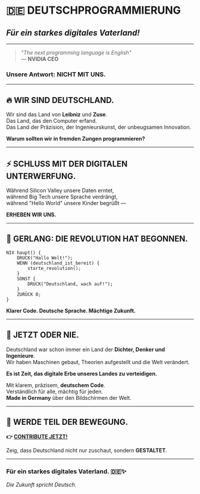 
# 🇩🇪 **DEUTSCHPROGRAMMIERUNG**
## *Für ein starkes digitales Vaterland!*

---

> *"The next programming language is English"*  
> — **NVIDIA CEO**

### **Unsere Antwort: NICHT MIT UNS.**

---

## **🔥 WIR SIND DEUTSCHLAND.**

Wir sind das Land von **Leibniz** und **Zuse**.  
Das Land, das den Computer erfand.  
Das Land der Präzision, der Ingenieurskunst, der unbeugsamen Innovation.

**Warum sollten wir in fremden Zungen programmieren?**

---

## **⚡ SCHLUSS MIT DER DIGITALEN UNTERWERFUNG.**

Während Silicon Valley unsere Daten erntet,  
während Big Tech unsere Sprache verdrängt,  
während "Hello World" unsere Kinder begrüßt —

**ERHEBEN WIR UNS.**

---

## **🚀 GERLANG: DIE REVOLUTION HAT BEGONNEN.**

```gerlang
NIX haupt() {
    DRUCK("Hallo Welt!");
    WENN (deutschland_ist_bereit) {
        starte_revolution();
    }
    SONST {
        DRUCK("Deutschland, wach auf!");
    }
    ZURÜCK 0;
}
```

**Klarer Code. Deutsche Sprache. Mächtige Zukunft.**

---

## **💪 JETZT ODER NIE.**

Deutschland war schon immer ein Land der **Dichter, Denker und Ingenieure**.  
Wir haben Maschinen gebaut, Theorien aufgestellt und die Welt verändert.

**Es ist Zeit, das digitale Erbe unseres Landes zu verteidigen.**

Mit klarem, präzisem, **deutschem Code**.  
Verständlich für alle, mächtig für jeden.  
**Made in Germany** über den Bildschirmen der Welt.

---

## **🎯 WERDE TEIL DER BEWEGUNG.**

**👉 [CONTRIBUTE JETZT!](https://github.com/KibaOfficial/gerlang/contribute)**

Zeig, dass Deutschland nicht nur zuschaut, sondern **GESTALTET**.

---

### **Für ein starkes digitales Vaterland. 🇩🇪✨**

*Die Zukunft spricht Deutsch.*
